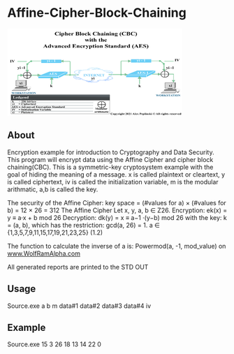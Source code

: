 # Affine-Cipher-Block-Chaining
<img src="https://github.com/apeplins/Affine-Cipher-Block-Chaining/blob/main/AES-CBC-256-smaller.png?raw=true" width="400" height="200">

## About
Encryption example for introduction to Cryptography and Data Security. This program will encrypt data using the Affine Cipher and cipher block chaining(CBC).
This is a symmetric-key cryptosystem example with the goal of hiding the meaning of a message.
x is called plaintext or cleartext, 
y is called ciphertext,
iv is called the initialization variable,
m is the modular arithmatic,
a,b is called the key.

The security of the Affine Cipher:
key space = (#values for a) × (#values for b) 
                  = 12 × 26 = 312 
The Affine Cipher
Let x, y, a, b ∈ Z26.
Encryption:  ek(x) = y ≡ a·x + b mod 26
Decryption:  dk(y) = x ≡ a−1 ·(y−b) mod 26
with the key: k = (a, b), 
which has the restriction: gcd(a, 26) = 1. 
a ∈ {1,3,5,7,9,11,15,17,19,21,23,25} (1.2) 

The function to calculate the inverse of a is: Powermod(a,  -1, mod_value) on www.WolfRamAlpha.com

All generated reports are printed to the STD OUT

## Usage
Source.exe a b m data#1 data#2 data#3 data#4 iv

## Example
Source.exe 15 3 26 18 13 14 22 0

